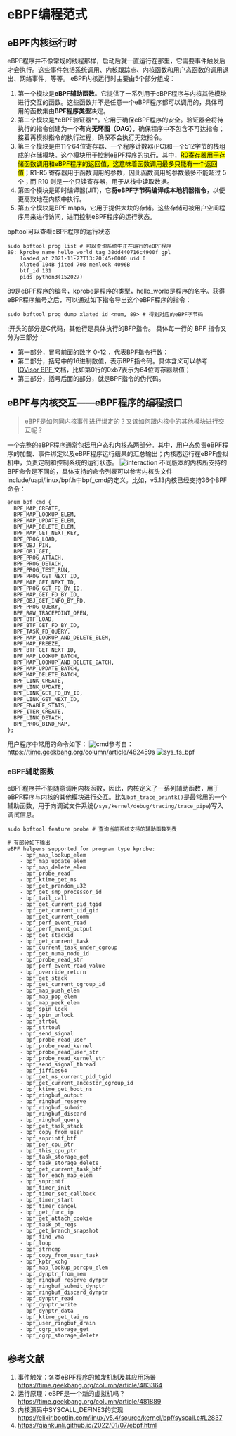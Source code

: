 # eBPF编程范式

## eBPF内核运行时
eBPF程序并不像常规的线程那样，启动后就一直运行在那里，它需要事件触发后才会执行。这些事件包括系统调用、内核跟踪点、内核函数和用户态函数的调用退出、网络事件，等等。
eBPF内核运行时主要由5个部分组成：
1. 第一个模块是**eBPF辅助函数**。它提供了一系列用于eBPF程序与内核其他模块进行交互的函数。这些函数并不是任意一个eBPF程序都可以调用的，具体可用的函数集由**BPF程序类型**决定。
2. 第二个模块是*eBPF验证器**。它用于确保eBPF程序的安全。验证器会将待执行的指令创建为一个**有向无环图（DAG）**，确保程序中不包含不可达指令；接着再模拟指令的执行过程，确保不会执行无效指令。
3. 第三个模块是由11个64位寄存器、一个程序计数器(PC)和一个512字节的栈组成的存储模块。这个模块用于控制eBPF程序的执行。其中，<mark>R0寄存器用于存储函数调用和eBPF程序的返回值，这意味着函数调用最多只能有一个返回值</mark>；R1-R5 寄存器用于函数调用的参数，因此函数调用的参数最多不能超过 5 个；而 R10 则是一个只读寄存器，用于从栈中读取数据。
4. 第四个模块是即时编译器(JIT)，它**将eBPF字节码编译成本地机器指令**，以便更高效地在内核中执行。
5. 第五个模块是BPF maps，它用于提供大块的存储。这些存储可被用户空间程序用来进行访问，进而控制eBPF程序的运行状态。


bpftool可以查看eBPF程序的运行状态
```shell
sudo bpftool prog list # 可以查询系统中正在运行的eBPF程序
89: kprobe name hello_world tag 38dd440716c4900f gpl            
    loaded_at 2021-11-27T13:20:45+0000 uid 0 
    xlated 104B jited 70B memlock 4096B 
    btf_id 131 
    pids python3(152027)
```
89是eBPF程序的编号，kprobe是程序的类型，hello_world是程序的名字。获得eBPF程序编号之后，可以通过如下指令导出这个eBPF程序的指令：
```shell
sudo bpftool prog dump xlated id <num, 89> # 得到对应的eBPF字节码
```
;开头的部分是C代码，其他行是具体执行的BFP指令。
具体每一行的 BPF 指令又分为三部分：
- 第一部分，冒号前面的数字 0-12 ，代表BPF指令行数；
- 第二部分，括号中的16进制数值，表示BPF指令码。具体含义可以参考[IOVisor BPF ](https://github.com/iovisor/bpf-docs/blob/master/eBPF.md)文档，比如第0行的0xb7表示为64位寄存器赋值；
- 第三部分，括号后面的部分，就是BPF指令的伪代码。


## eBPF与内核交互——eBPF程序的编程接口
> eBPF是如何同内核事件进行绑定的？又该如何跟内核中的其他模块进行交互呢？

一个完整的eBPF程序通常包括用户态和内核态两部分。其中，用户态负责eBPF程序的加载、事件绑定以及eBPF程序运行结果的汇总输出；内核态运行在eBPF虚拟机中，负责定制和控制系统的运行状态。
![interaction](image-8.png)
不同版本的内核所支持的BPF命令是不同的，具体支持的命令列表可以参考内核头文件include/uapi/linux/bpf.h中bpf_cmd的定义。比如，v5.13内核已经支持36个BPF命令：
```ct
enum bpf_cmd {
  BPF_MAP_CREATE,
  BPF_MAP_LOOKUP_ELEM,
  BPF_MAP_UPDATE_ELEM,
  BPF_MAP_DELETE_ELEM,
  BPF_MAP_GET_NEXT_KEY,
  BPF_PROG_LOAD,
  BPF_OBJ_PIN,
  BPF_OBJ_GET,
  BPF_PROG_ATTACH,
  BPF_PROG_DETACH,
  BPF_PROG_TEST_RUN,
  BPF_PROG_GET_NEXT_ID,
  BPF_MAP_GET_NEXT_ID,
  BPF_PROG_GET_FD_BY_ID,
  BPF_MAP_GET_FD_BY_ID,
  BPF_OBJ_GET_INFO_BY_FD,
  BPF_PROG_QUERY,
  BPF_RAW_TRACEPOINT_OPEN,
  BPF_BTF_LOAD,
  BPF_BTF_GET_FD_BY_ID,
  BPF_TASK_FD_QUERY,
  BPF_MAP_LOOKUP_AND_DELETE_ELEM,
  BPF_MAP_FREEZE,
  BPF_BTF_GET_NEXT_ID,
  BPF_MAP_LOOKUP_BATCH,
  BPF_MAP_LOOKUP_AND_DELETE_BATCH,
  BPF_MAP_UPDATE_BATCH,
  BPF_MAP_DELETE_BATCH,
  BPF_LINK_CREATE,
  BPF_LINK_UPDATE,
  BPF_LINK_GET_FD_BY_ID,
  BPF_LINK_GET_NEXT_ID,
  BPF_ENABLE_STATS,
  BPF_ITER_CREATE,
  BPF_LINK_DETACH,
  BPF_PROG_BIND_MAP,
};
```
用户程序中常用的命令如下：
![cmd](image-9.png)参考自：https://time.geekbang.org/column/article/482459s
![sys_fs_bpf](image-10.png)

### eBPF辅助函数
eBPF程序并不能随意调用内核函数，因此，内核定义了一系列辅助函数，用于eBPF程序与内核的其他模块进行交互。比如`bpf_trace_printk()`是最常用的一个辅助函数，用于向调试文件系统(`/sys/kernel/debug/tracing/trace_pipe`)写入调试信息。

```shell
sudo bpftool feature probe # 查询当前系统支持的辅助函数列表

# 有部分如下输出
eBPF helpers supported for program type kprobe:
	- bpf_map_lookup_elem
	- bpf_map_update_elem
	- bpf_map_delete_elem
	- bpf_probe_read
	- bpf_ktime_get_ns
	- bpf_get_prandom_u32
	- bpf_get_smp_processor_id
	- bpf_tail_call
	- bpf_get_current_pid_tgid
	- bpf_get_current_uid_gid
	- bpf_get_current_comm
	- bpf_perf_event_read
	- bpf_perf_event_output
	- bpf_get_stackid
	- bpf_get_current_task
	- bpf_current_task_under_cgroup
	- bpf_get_numa_node_id
	- bpf_probe_read_str
	- bpf_perf_event_read_value
	- bpf_override_return
	- bpf_get_stack
	- bpf_get_current_cgroup_id
	- bpf_map_push_elem
	- bpf_map_pop_elem
	- bpf_map_peek_elem
	- bpf_spin_lock
	- bpf_spin_unlock
	- bpf_strtol
	- bpf_strtoul
	- bpf_send_signal
	- bpf_probe_read_user
	- bpf_probe_read_kernel
	- bpf_probe_read_user_str
	- bpf_probe_read_kernel_str
	- bpf_send_signal_thread
	- bpf_jiffies64
	- bpf_get_ns_current_pid_tgid
	- bpf_get_current_ancestor_cgroup_id
	- bpf_ktime_get_boot_ns
	- bpf_ringbuf_output
	- bpf_ringbuf_reserve
	- bpf_ringbuf_submit
	- bpf_ringbuf_discard
	- bpf_ringbuf_query
	- bpf_get_task_stack
	- bpf_copy_from_user
	- bpf_snprintf_btf
	- bpf_per_cpu_ptr
	- bpf_this_cpu_ptr
	- bpf_task_storage_get
	- bpf_task_storage_delete
	- bpf_get_current_task_btf
	- bpf_for_each_map_elem
	- bpf_snprintf
	- bpf_timer_init
	- bpf_timer_set_callback
	- bpf_timer_start
	- bpf_timer_cancel
	- bpf_get_func_ip
	- bpf_get_attach_cookie
	- bpf_task_pt_regs
	- bpf_get_branch_snapshot
	- bpf_find_vma
	- bpf_loop
	- bpf_strncmp
	- bpf_copy_from_user_task
	- bpf_kptr_xchg
	- bpf_map_lookup_percpu_elem
	- bpf_dynptr_from_mem
	- bpf_ringbuf_reserve_dynptr
	- bpf_ringbuf_submit_dynptr
	- bpf_ringbuf_discard_dynptr
	- bpf_dynptr_read
	- bpf_dynptr_write
	- bpf_dynptr_data
	- bpf_ktime_get_tai_ns
	- bpf_user_ringbuf_drain
	- bpf_cgrp_storage_get
	- bpf_cgrp_storage_delete

```

## 参考文献
1. 事件触发：各类eBPF程序的触发机制及其应用场景 https://time.geekbang.org/column/article/483364
2. 运行原理：eBPF是一个新的虚拟机吗？https://time.geekbang.org/column/article/481889
3. 内核源码中SYSCALL_DEFINE3的实现 https://elixir.bootlin.com/linux/v5.4/source/kernel/bpf/syscall.c#L2837
4. https://qiankunli.github.io/2022/01/07/ebpf.html

